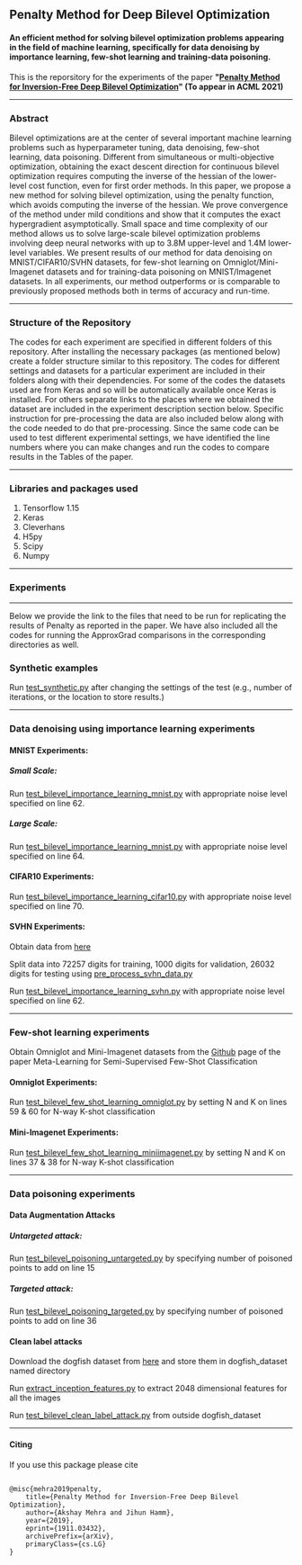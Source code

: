 ## Penalty Method for Deep Bilevel Optimization

#### An efficient method for solving bilevel optimization problems appearing in the field of machine learning, specifically for data denoising by importance learning, few-shot learning and training-data poisoning.

This is the reporsitory for the experiments of the paper <b>"[Penalty Method for Inversion-Free Deep Bilevel Optimization](https://arxiv.org/pdf/1911.03432.pdf)" (To appear in ACML 2021)</b>
<hr>

### Abstract
Bilevel optimizations are at the center of several important machine learning problems such as hyperparameter tuning, data denoising, few-shot learning, data poisoning. Different from simultaneous or multi-objective optimization, obtaining the exact descent direction for continuous bilevel optimization requires computing the inverse of the hessian of the lower-level cost function, even for first order methods. In this paper, we propose a new method for solving bilevel optimization, using the penalty function, which avoids computing the inverse of the hessian. We prove convergence of the method under mild conditions and show that it computes the exact hypergradient asymptotically. Small space and time complexity of our method allows us to solve large-scale bilevel optimization problems involving deep neural networks with up to 3.8M upper-level and 1.4M lower-level variables. We present results of our method for data denoising on MNIST/CIFAR10/SVHN datasets, for few-shot learning on Omniglot/Mini-Imagenet datasets and for training-data poisoning on MNIST/Imagenet datasets. In all experiments, our method outperforms or is comparable to previously proposed methods both in terms of accuracy and run-time.
<hr>

### Structure of the Repository
The codes for each experiment are specified in different folders of this repository. After installing the necessary packages (as mentioned below) create a folder structure similar to this repository. The codes for different settings and datasets for a particular experiment are included in their folders along with their dependencies. For some of the codes the datasets used are from Keras and so will be automatically available once Keras is installed. For others separate links to the places where we obtained the dataset are included in the experiment description section below. Specific instruction for pre-processing the data are also included below along with the code needed to do that pre-processing. Since the same code can be used to test different experimental settings, we have identified the line numbers where you can make changes and run the codes to compare results in the Tables of the paper. 
<hr>

### Libraries and packages used
1. Tensorflow 1.15
2. Keras
3. Cleverhans
4. H5py
5. Scipy
6. Numpy
<hr>

### Experiments
<hr>
Below we provide the link to the files that need to be run for replicating the results of Penalty as reported in the paper. We have also included all the codes for running the ApproxGrad comparisons in the corresponding directories as well. 

### Synthetic examples
Run [test_synthetic.py](applications/synthetic_examples/test_synthetic.py) after changing the settings of the test (e.g., number of iterations, or the location to store results.)
<hr>

### Data denoising using importance learning experiments
#### MNIST Experiments:

##### Small Scale:
Run [test_bilevel_importance_learning_mnist.py](applications/data_denoising/mnist_experiments/small_scale/test_bilevel_importance_learning_mnist.py)  with appropriate noise level specified on line 62.

##### Large Scale:   
Run [test_bilevel_importance_learning_mnist.py](applications/data_denoising/mnist_experiments/large_scale/Penalty/test_bilevel_importance_learning_mnist.py) with appropriate noise level specified on line 64. 

#### CIFAR10 Experiments:	
Run [test_bilevel_importance_learning_cifar10.py](applications/data_denoising/cifar10_experiments/Penalty/test_bilevel_importance_learning_cifar10.py) with appropriate noise level specified on line 70. 

#### SVHN Experiments:
Obtain data from [here](http://ufldl.stanford.edu/housenumbers/)
	
Split data into 72257 digits for training, 1000 digits for validation, 26032 digits for testing using [pre_process_svhn_data.py](applications/data_denoising/svhn_experiments/Penalty/pre_process_svhn_data.py)
	
Run [test_bilevel_importance_learning_svhn.py](applications/data_denoising/svhn_experiments/Penalty/test_bilevel_importance_learning_svhn.py) with appropriate noise level specified on line 62. 
<hr>

### Few-shot learning experiments
Obtain Omniglot and Mini-Imagenet datasets from the [Github](https://github.com/renmengye/few-shot-ssl-public) page of the paper Meta-Learning for Semi-Supervised Few-Shot Classification 

#### Omniglot Experiments:
Run [test_bilevel_few_shot_learning_omniglot.py](applications/few_shot_learning/omniglot_experiments/Penalty/test_bilevel_few_shot_learning_omniglot.py) by setting N and K on lines 59 & 60 for N-way K-shot classification 

#### Mini-Imagenet Experiments:
Run [test_bilevel_few_shot_learning_miniimagenet.py](applications/few_shot_learning/mini-imagenet_experiments/Penalty/test_bilevel_few_shot_learning_miniimagenet.py) by setting N and K on lines 37 & 38 for N-way K-shot classification 
<hr>

### Data poisoning experiments

#### Data Augmentation Attacks

##### Untargeted attack:	
Run [test_bilevel_poisoning_untargeted.py](applications/data_poisoning/data_augmentation_attacks/untargeted_attacks/Penalty/test_bilevel_poisoning_untargeted.py) by specifying number of poisoned points to add on line 15
		
##### Targeted attack:
Run [test_bilevel_poisoning_targeted.py](applications/data_poisoning/data_augmentation_attacks/targeted_attacks/Penalty/test_bilevel_poisoning_targeted.py) by specifying number of poisoned points to add on line 36
	
#### Clean label attacks
Download the dogfish dataset from [here](https://worksheets.codalab.org/bundles/0x550cd344825049bdbb865b887381823c/) and store them in dogfish_dataset named directory

Run [extract_inception_features.py](applications/data_poisoning/clean_label_attacks/dogfish_dataset/extract_inception_features.py) to extract 2048 dimensional features for all the images 

Run [test_bilevel_clean_label_attack.py](applications/data_poisoning/clean_label_attacks/test_bilevel_clean_label_attack.py) from outside dogfish_dataset 
<hr>

#### Citing
If you use this package please cite
<pre>
<code>
@misc{mehra2019penalty,
    title={Penalty Method for Inversion-Free Deep Bilevel Optimization},
    author={Akshay Mehra and Jihun Hamm},
    year={2019},
    eprint={1911.03432},
    archivePrefix={arXiv},
    primaryClass={cs.LG}
}
</code>
</pre>
